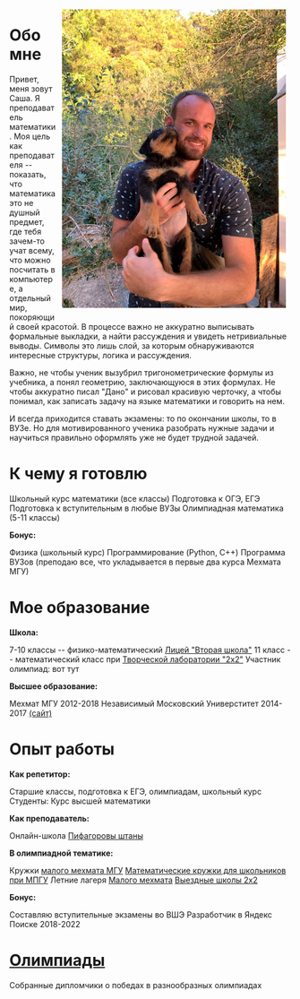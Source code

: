 
<img align="right" width="400" height="auto" src="photo.jpg" Hspace="10" Vspace="10">

# Обо мне 

Привет, меня зовут Саша. Я преподаватель математики. Моя цель как преподавателя -- показать, что математика это не душный предмет, где тебя зачем-то учат всему, что можно посчитать в компьютере, а отдельный мир, покоряющий своей красотой. В процессе важно не аккуратно выписывать формальные выкладки, а найти рассуждения и увидеть нетривиальные выводы. Символы это лишь слой, за которым обнаруживаются интересные структуры, логика и рассуждения.

Важно, не чтобы ученик вызубрил тригонометрические формулы из учебника, а понял геометрию, заключающуюся в этих формулах. Не чтобы аккуратно писал "Дано" и рисовал красивую черточку, а чтобы понимал, как записать задачу на языке математики и говорить на нем.

И всегда приходится ставать экзамены: то по окончании школы, то в ВУЗе. Но для мотивированного ученика разобрать нужные задачи и научиться правильно оформлять уже не будет трудной задачей.

# К чему я готовлю

Школьный курс математики (все классы)
Подготовка к ОГЭ, ЕГЭ
Подготовка к вступительным в любые ВУЗы
Олимпиадная математика (5-11 классы)

**Бонус:**

Физика (школьный курс)
Программирование (Python, C++)
Программа ВУЗов (преподаю все, что укладывается в первые два курса Мехмата МГУ)

# Мое образование 

**Школа:**

7-10 классы -- физико-математический <a href="https://www.sch2.ru/">Лицей "Вторая школа"</a>
11 класс -- математический класс при  <a href="https://mathbaby.ru/">Творческой лаборатории "2x2"</a>
Участник олимпиад: вот тут 

**Высшее образование:**

Мехмат МГУ 2012-2018
Независимый Московский Универститет 2014-2017 <a href="https://ium.mccme.ru/">(сайт)</a>

# Опыт работы

**Как репетитор:**

Старшие классы, подготовка к ЕГЭ, олимпиадам, школьный курс
Студенты: Курс высшей математики

**Как преподаватель:**

Онлайн-школа <a href="https://pifshtany.ru/">Пифагоровы штаны</a>

**В олимпиадной тематике:**

Кружки <a href="http://mmmf.msu.ru/">малого мехмата МГУ</a>
<a href="http://mpgu.su/ob-mpgu/struktura/faculties/matematicheskiy-fakultet/matfak-shkole/">Математические кружки для школьников при МПГУ</a>
Летние лагеря <a href="https://mmmf-camp.com/">Малого мехмата</a> 
<a href="https://mathbaby.ru/camps/"> Выездные школы 2x2 </a>

**Бонус:**

Составляю вступительные экзамены во ВШЭ
Разработчик в Яндекс Поиске 2018-2022


# <a href="/olympiads/">Олимпиады</a>
Собранные дипломчики о победах в разнообразных олимпиадах

